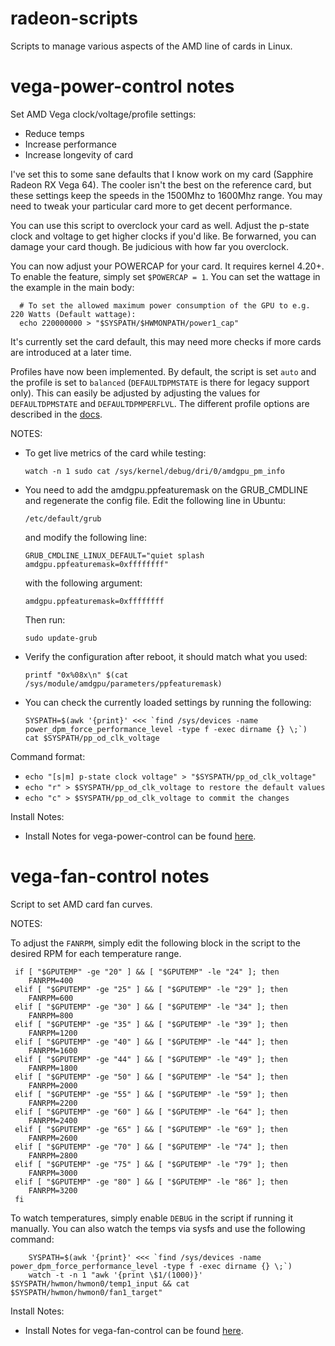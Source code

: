 # radeon-scripts
Scripts to manage various aspects of the AMD line of cards in Linux.

# vega-power-control notes

Set AMD Vega clock/voltage/profile settings:

  * Reduce temps
  * Increase performance
  * Increase longevity of card

  I've set this to some sane defaults that I know work on my card
  (Sapphire Radeon RX Vega 64). The cooler isn't the best on the
  reference card, but these settings keep the speeds in the 1500Mhz
  to 1600Mhz range. You may need to tweak your particular card more
  to get decent performance.

  You can use this script to overclock your card as well. Adjust
  the p-state clock and voltage to get higher clocks if you'd like.
  Be forwarned, you can damage your card though. Be judicious with
  how far you overclock.
  
  You can now adjust your POWERCAP for your card. It requires kernel
  4.20+. To enable the feature, simply set `$POWERCAP = 1`. You can
  set the wattage in the example in the main body:
  
      # To set the allowed maximum power consumption of the GPU to e.g. 220 Watts (Default wattage):
      echo 220000000 > "$SYSPATH/$HWMONPATH/power1_cap"
  
  It's currently set the card default, this may need more checks if
  more cards are introduced at a later time.

  Profiles have now been implemented. By default, the script is set
  `auto` and the profile is set to `balanced` (`DEFAULTDPMSTATE` is there for legacy
  support only). This can easily be adjusted by adjusting the values for `DEFAULTDPMSTATE`
  and `DEFAULTDPMPERFLVL`. The different profile options are described in the [docs](https://dri.freedesktop.org/docs/drm/gpu/amdgpu.html#gpu-power-thermal-controls-and-monitoring).

 NOTES:

  * To get live metrics of the card while testing:

    `watch -n 1 sudo cat /sys/kernel/debug/dri/0/amdgpu_pm_info`

  * You need to add the amdgpu.ppfeaturemask on the GRUB_CMDLINE
    and regenerate the config file. Edit the following line in
    Ubuntu:
    
      `/etc/default/grub`
    
    and modify the following line:
    
      `GRUB_CMDLINE_LINUX_DEFAULT="quiet splash amdgpu.ppfeaturemask=0xffffffff"`
      
    with the following argument:
  
      `amdgpu.ppfeaturemask=0xffffffff`
    
    Then run:
    
      `sudo update-grub`

  * Verify the configuration after reboot, it should match what you used:

    `printf "0x%08x\n" $(cat /sys/module/amdgpu/parameters/ppfeaturemask)`

  * You can check the currently loaded settings by running the following:

        SYSPATH=$(awk '{print}' <<< `find /sys/devices -name power_dpm_force_performance_level -type f -exec dirname {} \;`)
        cat $SYSPATH/pp_od_clk_voltage
 
 Command format:

  * `echo "[s|m] p-state clock voltage" > "$SYSPATH/pp_od_clk_voltage"`
  * `echo "r" > $SYSPATH/pp_od_clk_voltage to restore the default values`
  * `echo "c" > $SYSPATH/pp_od_clk_voltage to commit the changes`

 Install Notes:
 
  * Install Notes for vega-power-control can be found [here](https://github.com/dasunsrule32/radeon-scripts/blob/master/systemd/INSTALL-vega-power-control.md).

# vega-fan-control notes

Script to set AMD card fan curves.

NOTES:

  To adjust the `FANRPM`, simply edit the following block in the script to the
  desired RPM for each temperature range.
  
     if [ "$GPUTEMP" -ge "20" ] && [ "$GPUTEMP" -le "24" ]; then
        FANRPM=400
     elif [ "$GPUTEMP" -ge "25" ] && [ "$GPUTEMP" -le "29" ]; then
        FANRPM=600
     elif [ "$GPUTEMP" -ge "30" ] && [ "$GPUTEMP" -le "34" ]; then
        FANRPM=800
     elif [ "$GPUTEMP" -ge "35" ] && [ "$GPUTEMP" -le "39" ]; then
        FANRPM=1200
     elif [ "$GPUTEMP" -ge "40" ] && [ "$GPUTEMP" -le "44" ]; then
        FANRPM=1600
     elif [ "$GPUTEMP" -ge "44" ] && [ "$GPUTEMP" -le "49" ]; then
        FANRPM=1800
     elif [ "$GPUTEMP" -ge "50" ] && [ "$GPUTEMP" -le "54" ]; then
        FANRPM=2000
     elif [ "$GPUTEMP" -ge "55" ] && [ "$GPUTEMP" -le "59" ]; then
        FANRPM=2200
     elif [ "$GPUTEMP" -ge "60" ] && [ "$GPUTEMP" -le "64" ]; then
        FANRPM=2400
     elif [ "$GPUTEMP" -ge "65" ] && [ "$GPUTEMP" -le "69" ]; then
        FANRPM=2600
     elif [ "$GPUTEMP" -ge "70" ] && [ "$GPUTEMP" -le "74" ]; then
        FANRPM=2800
     elif [ "$GPUTEMP" -ge "75" ] && [ "$GPUTEMP" -le "79" ]; then
        FANRPM=3000
     elif [ "$GPUTEMP" -ge "80" ] && [ "$GPUTEMP" -le "86" ]; then
        FANRPM=3200
     fi
  
  To watch temperatures, simply enable `DEBUG` in the script if running it manually.
  You can also watch the temps via sysfs and use the following command:
  
        SYSPATH=$(awk '{print}' <<< `find /sys/devices -name power_dpm_force_performance_level -type f -exec dirname {} \;`)
        watch -t -n 1 "awk '{print \$1/(1000)}' $SYSPATH/hwmon/hwmon0/temp1_input && cat $SYSPATH/hwmon/hwmon0/fan1_target"

Install Notes:

  * Install Notes for vega-fan-control can be found [here](https://github.com/dasunsrule32/radeon-scripts/blob/master/systemd/INSTALL-vega-fan-control.md).
